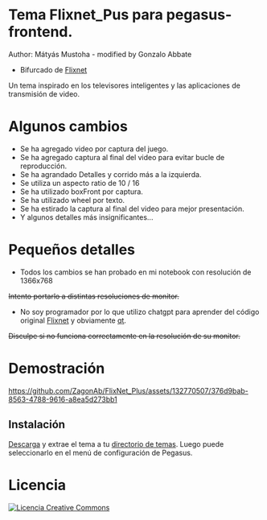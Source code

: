 # Tema Flixnet_Pus para pegasus-frontend.
Author: Mátyás Mustoha - modified by Gonzalo Abbate
- Bifurcado de [Flixnet](https://github.com/mmatyas/pegasus-theme-flixnet)

Un tema inspirado en los televisores inteligentes y las aplicaciones de transmisión de video.

# Algunos cambios
- Se ha agregado video por captura del juego.
- Se ha agregado captura al final del video para evitar bucle de reproducción.
- Se ha agrandado Detalles y corrido más a la izquierda.
- Se utiliza un aspecto ratio de 10 / 16
- Se ha utilizado boxFront por captura.
- Se ha utilizado wheel por texto.
- Se ha estirado la captura al final del video para mejor presentación.
- Y algunos detalles más insignificantes...

# Pequeños detalles
- Todos los cambios se han probado en mi notebook con resolución de 1366x768

<del> Intento portarlo a distintas resoluciones de monitor.</del>

- No soy programador por lo que utilizo chatgpt para aprender del código original [Flixnet](https://github.com/mmatyas/pegasus-theme-flixnet) y obviamente [qt](https://doc.qt.io/qt-6/gettingstarted.html).

<del> Disculpe si no funciona correctamente en la resolución de su monitor.</del>

# Demostración


https://github.com/ZagonAb/FlixNet_Plus/assets/132770507/376d9bab-8563-4788-9616-a8ea5d273bb1

## Instalación

[Descarga](https://github.com/ZagonAb/FlixNet_Plus/archive/refs/heads/main.zip) y extrae el tema a tu [directorio de temas](http://pegasus-frontend.org/docs/user-guide/installing-themes). Luego puede seleccionarlo en el menú de configuración de Pegasus.


# Licencia
<a rel="license" href="http://creativecommons.org/licenses/by-nc-sa/4.0/"><img alt="Licencia Creative Commons" style="border-width:0" src="https://i.creativecommons.org/l/by-nc-sa/4.0/88x31.png" /></a><br /><a rel="license" href="http://creativecommons.org/licenses/by-nc-sa/4.0/"></a>
